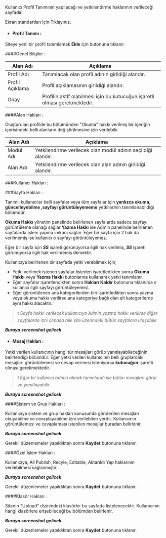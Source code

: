 Kullanıcı Profil Tanımının yapılacağı ve yetkilendirme haklarının verileceği sayfadır.

Ekran standartları için Tıklayınız.

- #### Profil Tanımı :

Siteye yeni bir profil tanımlamak **Ekle** için butonuna tıklanır.

####Genel Bilgiler :

|Alan Adı|Açıklama|
|--|--|
|Profil Adı|Tanımlacak olan profil adının girildiği alandır.|
|Profil Açıklama|Profil açıklamasının girildiği alandır.|
|Onay|Profilin aktif olabilmesi için bu kutucuğun işaretli olması gerekmektedir.|

####Alan Hakları :

Oluşturulan profilde bu bölümünden "Okuma" hakkı verilmiş bir içeriğin içerisindeki belli alanların değiştirilmesine izin verilebilir.

|Alan Adı|Açıklama|
|--|--|
|Modül Adı|Yetkilendirme verilecek olan modül adının seçildiği alandır.|
|Alan Adı|Yetkilendirme verilecek olan alan adının girildiği alandır.|

###Kullanıcı Hakları :

###Sayfa Hakları :

Tanımlı kullanıcılar belli sayfalar veya tüm sayfalar için  **yanlızca okuma, güncelleyebilme ,sayfayı görüntüleyememe** yetkilerinin tanımlanabildiği bölümdür.

**Okuma Hakkı** yönetim panelinde belirlenen sayfalarda sadece sayfayı görüntüleme olanağı sağlar.**Yazma Hakkı** ise Admin panelinde belirlenen sayfalarda işlem yapma imkanı sağlar. Eğer bir sayfa için 2 hak da verilmemiş ise kullanıcı o sayfayı görüntüleyemez. 

Eğer bir sayfa için ***SS*** işareti görünüyorsa ilgili hak verilmiş,  ***SS*** işareti görünüyorsa ilgili hak verilmemiş demektir.

Kullanıcıya belirlenen bir sayfada yetki verebilmek için;

- Yetki verilmek istenen sayfalar listeden işaretledikten sonra **Okuma Hakkı** veya **Yazma Hakkı** butonlarına kullanarak yetki tanımlanır.
- Eğer sayfalar işaretlendikten sonra **Hakları Kaldır** butonuna tıklanırsa o kullanıcı ilgili sayfayı görüntüleyemez.
- Eğer görüntülenen ana kategorilerden biri işaretledikten sonra yazma veya okuma hakkı verilirse ana kategoriye bağlı olan alt kategorilerde aynı hakkı alacaktır.

>❗ _Sayfa hakkı verilecek kullanıcıya Admin yazma hakkı verilirse diğer sayfalarda izni olmasa bile site üzerindeki bütün sayfalara ulaşabilir._

***Buraya screenshot gelicek***

- #### Mesaj Hakları :
Yetki verilen kullanıcının hangi tür mesajları görüp yanıtlayabileceğinin belirlendiği bölümdür. Eğer yetki verilen kullanıcının belli gruplardaki mesajları görüntülemesi ve cevap vermesi isteniyorsa **kutucuğun** işaretli olması gerekmektedir.

>❗  _Eğer bir kullanıcı admin olarak tanımlandı ise bütün mesajları görür ve yanıtlayabilir._

***Buraya screenshot gelicek***

####Sistem ve Grup Hakları :

Kullanıcıya sistem ve grup hakları konusunda gönderilen mesajları okuyabilme ve cevaplayabilme izni verilebilen yerdir. Kullanıcının görüntülemesi ve cevaplaması istenilen mesajlar buradan belirlenir.

***Buraya screenshot gelicek***

Gerekli düzenlemeler yapıldıktan sonra **Kaydet**  butonuna tıklanır.

####Özel İşlem Hakları :

Kullanıcıya; All Publish, Recyle, Editable, Aktarıldı Yap haklarının verilebilmesi sağlanmıştır.

***Buraya screenshot gelicek***

Gerekli düzenlemeler yapıldıktan sonra **Kaydet** butonuna tıklanır.

####Klasör Hakları :

Sitenin "Upload" dizinindeki klasörler bu sayfada listelenecektir. Kullanıcının hangi klasörlere erişebileceği bu bölümden belirlenir.

***Buraya screenshot gelicek***


Gerekli düzenlemeler yapıldıktan sonra **Kaydet** butonuna tıklanır.